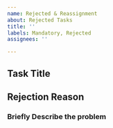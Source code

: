 ```yaml
---
name: Rejected & Reassignment
about: Rejected Tasks
title: ''
labels: Mandatory, Rejected
assignees: ''

---
```


## Task Title

## Rejection Reason
### Briefly Describe the problem

